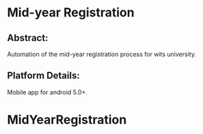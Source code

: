 # Mid-year Registration

## Abstract:
Automation of the mid-year registration process for wits university.

## Platform Details:
Mobile app for android 5.0+.
# MidYearRegistration
